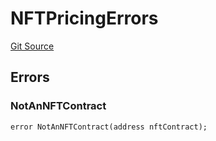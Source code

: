 # NFTPricingErrors
[Git Source](https://github.com/thrackle-io/tron/blob/cdd8e2f67a86060a2d8df603fb8469f17f75b3ca/src/common/IErrors.sol)


## Errors
### NotAnNFTContract

```solidity
error NotAnNFTContract(address nftContract);
```

